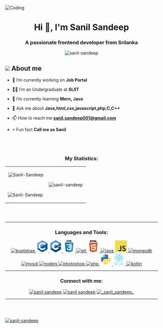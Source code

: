 <img align="center" alt="Coding" width="1200" height="300" src="https://repository-images.githubusercontent.com/588181932/e36ec678-7984-4cdd-8e4c-a3932772ff8e">

<h1 align="center">Hi 👋, I'm Sanil Sandeep</h1>
<h3 align="center">A passionate frontend developer from Srilanka</h3>

<p align="center"> <img src="https://komarev.com/ghpvc/?username=sanil-sandeep&label=Profile%20views&color=0e75b6&style=flat" alt="sanil-sandeep"> </p>


## <picture><img src = "https://github.com/7oSkaaa/7oSkaaa/blob/main/Images/about_me.gif?raw=true" width = 50px></picture> About me

  
- 🔭 I’m currently working on **Job Portal**
  
-  🧑‍🎓 I’m an Undergraduate at **SLIIT**

- 🌱 I’m currently learning **Mern, Java**

- 💬 Ask me about **Java,html,css,javascript,php,C,C++**

- 📫 How to reach me **sanil.sandeep001@gmail.com**

- ⚡ Fun fact **Call me as Sanil**


  <br><br>




<h3 align="center">My Statistics:</h3>
<p align="center">
<table align="center">
<tr border="none">
<td width="50%" align="center">
  
<p>&nbsp;<img align="center" src="https://github-readme-stats.vercel.app/api?username=Sanil-Sandeep&show_icons=true&locale=en&theme=dark" alt="Sanil-Sandeep" /></p>

  <br></br>
  <img align="center" src="https://github-readme-streak-stats.herokuapp.com/?user=Sanil-Sandeep&theme=dark" alt="Sanil-Sandeep" />
</td>
<td width="50%" align="center">

 <p><img align="center" src="https://github-readme-stats.vercel.app/api/top-langs/?username=sanil-sandeep&theme=dark&hide_border=false&no-bg=true&no-frame=true&langs_count=10" alt="sanil-sandeep" /></p>

  
  </td>
</tr>
</table>

<br><br>

<hr>

<h3 align="center">Languages and Tools:</h3>
<p align="center"> <a href="https://github.com/Scar1109/skill-icons/blob/main/icons/Bootstrap.svg"> <img src="https://github.com/Scar1109/skill-icons/blob/main/icons/Bootstrap.svg" alt="bootstrap" width="40" height="40"/> </a> <a href="https://www.cprogramming.com/" target="_blank" rel="noreferrer"> <img src="https://raw.githubusercontent.com/devicons/devicon/master/icons/c/c-original.svg" alt="c" width="40" height="40"/> </a> <a href="https://www.w3schools.com/cpp/" target="_blank" rel="noreferrer"> <img src="https://raw.githubusercontent.com/devicons/devicon/master/icons/cplusplus/cplusplus-original.svg" alt="cplusplus" width="40" height="40"/> </a> <a href="https://www.w3schools.com/css/" target="_blank" rel="noreferrer"> <img src="https://raw.githubusercontent.com/devicons/devicon/master/icons/css3/css3-original-wordmark.svg" alt="css3" width="40" height="40"/> </a> <a href="https://git-scm.com/" target="_blank" rel="noreferrer"> <img src="https://www.vectorlogo.zone/logos/git-scm/git-scm-icon.svg" alt="git" width="40" height="40"/> </a> <a href="https://www.w3.org/html/" target="_blank" rel="noreferrer"> <img src="https://raw.githubusercontent.com/devicons/devicon/master/icons/html5/html5-original-wordmark.svg" alt="html5" width="40" height="40"/> </a> <a href="https://www.java.com" target="_blank" rel="noreferrer"> <img src="https://github.com/Scar1109/skill-icons/blob/main/icons/Java-Light.svg" alt="java" width="40" height="40"/> </a> <a href="https://developer.mozilla.org/en-US/docs/Web/JavaScript" target="_blank" rel="noreferrer"> <img src="https://raw.githubusercontent.com/devicons/devicon/master/icons/javascript/javascript-original.svg" alt="javascript" width="40" height="40"/> </a> <a href="https://www.mongodb.com/" target="_blank" rel="noreferrer"> <img src="https://github.com/Scar1109/skill-icons/blob/main/icons/MongoDB.svg" alt="mongodb" width="40" height="40"/> </a> <a href="https://www.mysql.com/" target="_blank" rel="noreferrer"> <img src="https://github.com/Scar1109/skill-icons/blob/main/icons/MySQL-Light.svg" alt="mysql" width="40" height="40"/> </a> <a href="https://nodejs.org" target="_blank" rel="noreferrer"> <img src="https://github.com/Scar1109/skill-icons/blob/main/icons/NodeJS-Light.svg" alt="nodejs" width="40" height="40"/> </a> <a href="https://www.photoshop.com/en" target="_blank" rel="noreferrer"> <img src="https://github.com/Scar1109/skill-icons/blob/main/icons/Photoshop.svg" alt="photoshop" width="40" height="40"/> </a> <a href="https://www.php.net" target="_blank" rel="noreferrer"> <img src="https://github.com/Scar1109/skill-icons/blob/main/icons/PHP-Light.svg" alt="php" width="40" height="40"/> </a> <a href="https://www.python.org" target="_blank" rel="noreferrer"> <img src="https://raw.githubusercontent.com/devicons/devicon/master/icons/python/python-original.svg" alt="python" width="40" height="40"/> </a> <a href="https://reactjs.org/" target="_blank" rel="noreferrer"> <img src="https://raw.githubusercontent.com/devicons/devicon/master/icons/react/react-original-wordmark.svg" alt="react" width="40" height="40"/> </a> <a href="https://kotlinlang.org/" target="_blank" rel="noreferrer"> <img src="https://github.com/Scar1109/skill-icons/blob/main/icons/Kotlin-Light.svg" alt="kotlin" width="40" height="40"/> </a></p>

<hr>

<h3 align="center">Connect with me:</h3>
<p align="center">
<a href="https://www.linkedin.com/in/sanil-sandeep-a246192bb?utm_source=share&utm_campaign=share_via&utm_content=profile&utm_medium=android_app" target="blank"><img align="center" src="https://github.com/Scar1109/skill-icons/blob/main/icons/LinkedIn.svg" alt="sanil sandeep" height="40" width="40" /></a>
<a href="https://www.facebook.com/sanil.sandeep.94?mibextid=ZbWKwL" target="blank"><img align="center" src="https://raw.githubusercontent.com/rahuldkjain/github-profile-readme-generator/master/src/images/icons/Social/facebook.svg" alt="sanil sandeep" height="40" width="40" /></a>
<a href="https://instagram.com/_sanil_sandeep_" target="blank"><img align="center" src="https://raw.githubusercontent.com/rahuldkjain/github-profile-readme-generator/master/src/images/icons/Social/instagram.svg" alt="_sanil_sandeep_" height="40" width="40" /></a>
</p>
<hr>
<br><br>

<p align="left"> <a href="https://github.com/ryo-ma/github-profile-trophy"><img src="https://github-profile-trophy.vercel.app/?username=sanil-sandeep" alt="sanil-sandeep" /></a> </p>

